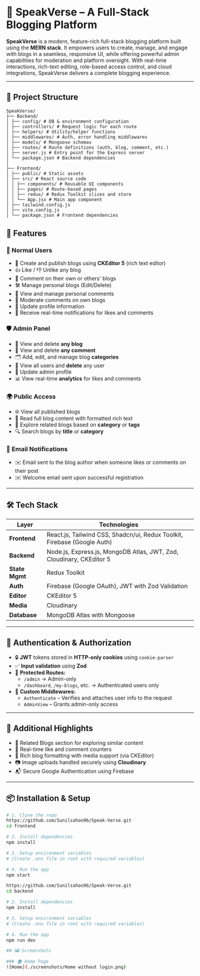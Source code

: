 # 🚀 SpeakVerse – A Full-Stack Blogging Platform

**SpeakVerse** is a modern, feature-rich full-stack blogging platform built using the **MERN stack**. It empowers users to create, manage, and engage with blogs in a seamless, responsive UI, while offering powerful admin capabilities for moderation and platform oversight. With real-time interactions, rich-text editing, role-based access control, and cloud integrations, SpeakVerse delivers a complete blogging experience.

---

## 📁 Project Structure

```
SpeakVerse/
├── Backend/
│ ├── config/ # DB & environment configuration
│ ├── controllers/ # Request logic for each route
│ ├── helpers/ # Utility/helper functions
│ ├── middlewares/ # Auth, error handling middlewares
│ ├── models/ # Mongoose schemas
│ ├── routes/ # Route definitions (auth, blog, comment, etc.)
│ ├── server.js # Entry point for the Express server
│ └── package.json # Backend dependencies
│
├── Frontend/
│ ├── public/ # Static assets
│ ├── src/ # React source code
│ │ ├── components/ # Reusable UI components
│ │ ├── pages/ # Route-based pages
│ │ ├── redux/ # Redux Toolkit slices and store
│ │ └── App.jsx # Main app component
│ ├── tailwind.config.js
│ ├── vite.config.js
│ └── package.json # Frontend dependencies

```

## 📌 Features

### 👤 Normal Users
- 📝 Create and publish blogs using **CKEditor 5** (rich text editor)
- 👍 Like / 👎 Unlike any blog
- 💬 Comment on their own or others' blogs
- 🛠 Manage personal blogs (Edit/Delete)
- 🧾 View and manage personal comments
- 🧾 Moderate comments on own blogs
- 👤 Update profile information
- 🔔 Receive real-time notifications for likes and comments

### 🛡 Admin Panel
- 📄 View and delete **any blog**
- 💬 View and delete **any comment**
- 🗂 Add, edit, and manage blog **categories**
- 👥 View all users and **delete** any user
- 👤 Update admin profile
- 📊 View real-time **analytics** for likes and comments

### 🌍 Public Access
- 🌐 View all published blogs
- 📖 Read full blog content with formatted rich text
- 🧩 Explore related blogs based on **category** or **tags**
- 🔍 Search blogs by **title** or **category**

### 💌 Email Notifications
- ✉️ Email sent to the blog author when someone likes or comments on their post
- ✉️ Welcome email sent upon successful registration

---

## 🛠 Tech Stack

| Layer         | Technologies                                                                 |
|---------------|------------------------------------------------------------------------------|
| **Frontend**  | React.js, Tailwind CSS, Shadcn/ui, Redux Toolkit, Firebase (Google Auth)     |
| **Backend**   | Node.js, Express.js, MongoDB Atlas, JWT, Zod, Cloudinary, CKEditor 5         |
| **State Mgmt**| Redux Toolkit                                                                |
| **Auth**      | Firebase (Google OAuth), JWT with Zod Validation                             |
| **Editor**    | CKEditor 5                                                                   |
| **Media**     | Cloudinary                                                                   |
| **Database**  | MongoDB Atlas with Mongoose                                                  |

---

## 🔐 Authentication & Authorization

- 🔒 **JWT** tokens stored in **HTTP-only cookies** using `cookie-parser`
- ✅ **Input validation** using **Zod**
- 🚫 **Protected Routes:**
  - `/admin` → Admin-only
  - `/dashboard`, `/my-blogs`, etc. → Authenticated users only
- 🧱 **Custom Middlewares:**
  - `Authenticate` – Verifies and attaches user info to the request
  - `AdminView` – Grants admin-only access

---

## 🧩 Additional Highlights

- 🧠 Related Blogs section for exploring similar content
- 🔁 Real-time like and comment counters
- 📄 Rich blog formatting with media support (via CKEditor)
- 📷 Image uploads handled securely using **Cloudinary**
- 📬 Secure Google Authentication using Firebase

---

## 📦 Installation & Setup

```bash
# 1. Clone the repo
https://github.com/Sunilsahoo96/Speak-Verse.git
cd frontend

# 2. Install dependencies
npm install

# 3. Setup environment variables
# (Create .env file in root with required variables)

# 4. Run the app
npm start

https://github.com/Sunilsahoo96/Speak-Verse.git
cd backend

# 2. Install dependencies
npm install

# 3. Setup environment variables
# (Create .env file in root with required variables)

# 4. Run the app
npm run dev

## 🖼️ Screenshots

### 🏠 Home Page
![Home](./screenshots/Home without login.png)
